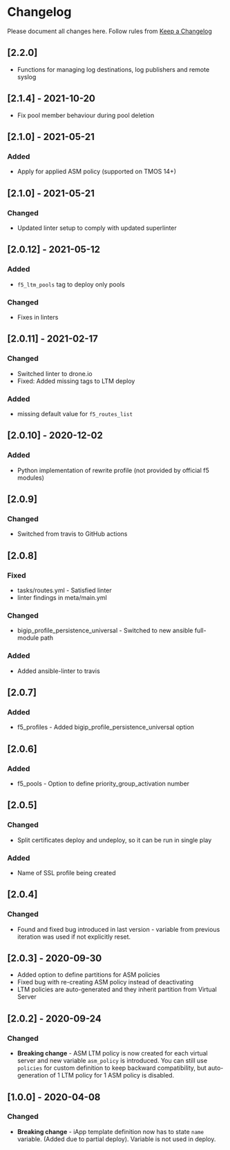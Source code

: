 # Changelog

Please document all changes here.
Follow rules from [Keep a Changelog](https://keepachangelog.com/en/0.3.0/)
## [2.2.0]
- Functions for managing log destinations, log publishers and remote syslog

## [2.1.4] - 2021-10-20
- Fix pool member behaviour during pool deletion

## [2.1.0] - 2021-05-21
### Added
- Apply for applied ASM policy (supported on TMOS 14+)

## [2.1.0] - 2021-05-21
### Changed
- Updated linter setup to comply with updated superlinter

## [2.0.12] - 2021-05-12
### Added
- `f5_ltm_pools` tag to deploy only pools

### Changed
- Fixes in linters

## [2.0.11] - 2021-02-17
### Changed
- Switched linter to drone.io
- Fixed: Added missing tags to LTM deploy

### Added
- missing default value for `f5_routes_list`

## [2.0.10] - 2020-12-02
### Added
- Python implementation of rewrite profile (not provided by official f5 modules)

## [2.0.9]
### Changed
- Switched from travis to GitHub actions

## [2.0.8]
### Fixed
- tasks/routes.yml - Satisfied linter
- linter findings in meta/main.yml

### Changed
- bigip_profile_persistence_universal - Switched to new ansible full-module path

### Added
- Added ansible-linter to travis

## [2.0.7]
### Added
- f5_profiles - Added bigip_profile_persistence_universal option

## [2.0.6]
### Added
- f5_pools - Option to define priority_group_activation number

## [2.0.5]
### Changed
- Split certificates deploy and undeploy, so it can be run in single play
### Added
- Name of SSL profile being created

## [2.0.4]
### Changed
- Found and fixed bug introduced in last version - variable from previous iteration was used if not explicitly reset.

## [2.0.3] - 2020-09-30
- Added option to define partitions for ASM policies
- Fixed bug with re-creating ASM policy instead of deactivating
- LTM policies are auto-generated and they inherit partition from Virtual Server

## [2.0.2] - 2020-09-24
### Changed
- **Breaking change** - ASM LTM policy is now created for each virtual server and new variable `asm_policy` is introduced. You can still use `policies` for custom definition to keep backward compatibility, but auto-generation of 1 LTM policy for 1 ASM policy is disabled.

## [1.0.0] - 2020-04-08
### Changed
- **Breaking change** - iApp template definition now has to state `name` variable. (Added due to partial deploy). Variable is not used in deploy.
